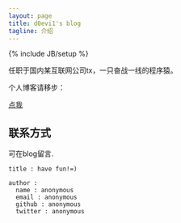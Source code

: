 ```yaml
---
layout: page
title: d0evi1's blog 
tagline: 介绍 
---
```

{% include JB/setup %}

任职于国内某互联网公司tx，一只奋战一线的程序猿。

个人博客请移步： 

[点我](http://cool.sinaapp.com)

## 联系方式 

可在blog留言.
    
    title : have fun!=)
    
    author :
      name : anonymous 
      email : anonymous 
      github : anonymous 
      twitter : anonymous 

